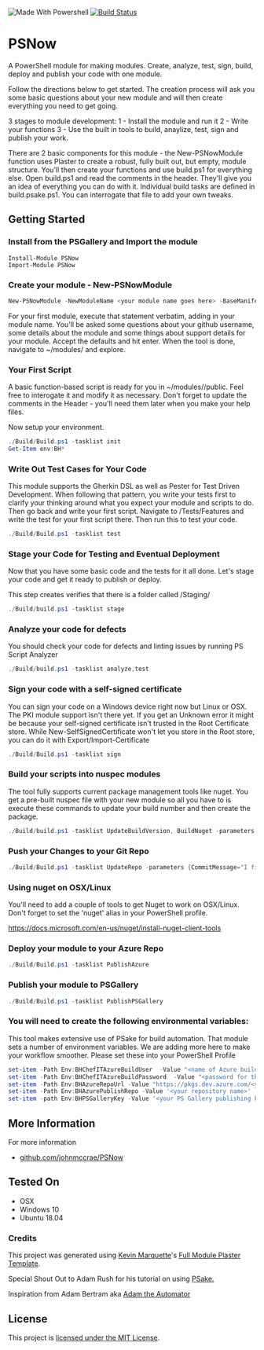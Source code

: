 ![Made With Powershell](https://img.shields.io/badge/Made%20With-PowerShell-green "Powered by PowerShell")
[![Build Status](https://dev.azure.com/chefcorp-chefIT/PSNow/_apis/build/status/johnmccrae.PSNow?branchName=master)](https://dev.azure.com/chefcorp-chefIT/PSNow/_build/latest?definitionId=21&branchName=master)

# PSNow

A PowerShell module for making modules. Create, analyze, test, sign, build, deploy and publish your code with one module.

Follow the directions below to get started. The creation process will ask you some basic questions about your new module and will then create everything you need to get going.

3 stages to module development:
1 - Install the module and run it
2 - Write your functions
3 - Use the built in tools to build, anaylize, test, sign and publish your work.


There are 2 basic components for this module - the New-PSNowModule function uses Plaster to create a robust, fully built out, but empty, module structure. You'll then create your functions and use build.ps1 for everything else. Open build.ps1 and read the comments in the header. They'll give you an idea of everything you can do with it. Individual build tasks are defined in build.psake.ps1. You can interrogate that file to add your own tweaks.

## Getting Started

### Install from the PSGallery and Import the module

    Install-Module PSNow
    Import-Module PSNow

### Create your module - New-PSNowModule
```powershell
New-PSNowModule -NewModuleName <your module name goes here> -BaseManifest Advanced
```
For your first module, execute that statement verbatim, adding in your module name. You'll be asked some questions about your github username, some details about the module and some things about support details for your module. Accept the defaults and hit enter. When the tool is done, navigate to ~/modules/<your module> and explore.

### Your First Script

A basic function-based script is ready for you in ~/modules/<your module>/public. Feel free to interogate it and modify it as necessary. Don't forget to update the comments in the Header - you'll need them later when you make your help files.

Now setup your environment.

```powershell
./Build/Build.ps1 -tasklist init
Get-Item env:BH*
```

### Write Out Test Cases for Your Code

This module supports the Gherkin DSL as well as Pester for Test Driven Development. When following that pattern, you write your tests first to clarify your thinking around what you expect your module and scripts to do. Then go back and write your first script. Navigate to /Tests/Features and write the test for your first script there. Then run this to test your code.

```powershell
./Build/Build.ps1 -tasklist test
```

### Stage your Code for Testing and Eventual Deployment

Now that you have some basic code and the tests for it all done. Let's stage your code and get it ready to publish or deploy.

This step creates verifies that there is a folder called /Staging/<your module>

```powershell
./Build/build.ps1 -tasklist stage
```



### Analyze your code for defects

You should check your code for defects and linting issues by running PS Script Analyzer

```powershell
./Build/build.ps1 -tasklist analyze,test
```



### Sign your code with a self-signed certificate

You can sign your code on a Windows device right now but Linux or OSX. The PKI module support isn't there yet. If you get an Unknown error it might be because your self-signed certificate isn't trusted in the Root Certificate store. While New-SelfSignedCertificate won't let you store in the Root store, you can do it with Export/Import-Certificate

```powershell
./Build/Build.ps1 -tasklist sign
```


### Build your scripts into nuspec modules

The tool fully supports current package management tools like nuget. You get a pre-built nuspec file with your new module so all you have to is execute these commands to update your build number and then create the package.

```powershell
./Build/build.ps1 -tasklist UpdateBuildVersion, BuildNuget -parameters ` @{BuildRev='Revision'}
```

### Push your Changes to your Git Repo
```powershell
./Build/Build.ps1 -tasklist UpdateRepo -parameters {CommitMessage="I fixed a thing and rev'd the build number"}
```

### Using nuget on OSX/Linux

You'll need to add a couple of tools to get Nuget to work on OSX/Linux. Don't forget to set the 'nuget' alias in your PowerShell profile.

https://docs.microsoft.com/en-us/nuget/install-nuget-client-tools

### Deploy your module to your Azure Repo
```powershell
./Build/Build.ps1 -tasklist PublishAzure
```


### Publish your module to PSGallery
```powershell
./Build/Build.ps1 -tasklist PublishPSGallery
```


### You will need to create the following environmental variables:

This tool makes extensive use of PSake for build automation. That module sets a number of environment variables. We are adding more here to make your workflow smoother. Please set these into your PowerShell Profile

```powershell
set-item -Path Env:BHChefITAzureBuildUser  -Value "<name of Azure build user>"
set-item -Path Env:BHChefITAzureBuildPassword  -Value "<password for that user>"
set-item -Path Env:BHAzureRepoUrl -Value "https://pkgs.dev.azure.com/<your org>/_packaging/<your repo>/nuget/v2/"
set-item -Path Env:BHAzurePublishRepo -Value '<your repository name>'
set-item -path Env:BHPSGalleryKey -Value '<your PS Gallery publishing key>'
```

## More Information

For more information

* [github.com/johnmccrae/PSNow](https://github.com/johnmccrae/PSNow)

## Tested On

* OSX
* Windows 10
* Ubuntu 18.04

### Credits

This project was generated using [Kevin Marquette](http://kevinmarquette.github.io)'s [Full Module Plaster Template](https://github.com/KevinMarquette/PlasterTemplates/tree/master/FullModuleTemplate).

Special Shout Out to Adam Rush for his tutorial on using [PSake.](https://adamrushuk.github.io/example-azure-devops-build-pipeline-for-powershell-modules/)

Inspiration from Adam Bertram aka [Adam the Automator](https://adamtheautomator.com/)

## License

This project is [licensed under the MIT License](LICENSE.md).



